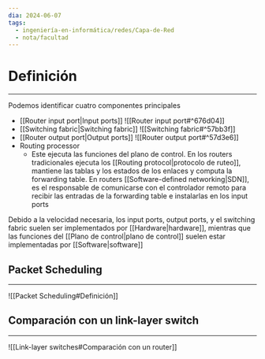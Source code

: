 ```yaml
---
dia: 2024-06-07
tags:
  - ingeniería-en-informática/redes/Capa-de-Red
  - nota/facultad
---
```

# Definición
---
Podemos identificar cuatro componentes principales
* [[Router input port|Input ports]] ![[Router input port#^676d04]]
* [[Switching fabric|Switching fabric]] ![[Switching fabric#^57bb3f]]
* [[Router output port|Output ports]] ![[Router output port#^57d3e6]]
* Routing processor
	* Este ejecuta las funciones del plano de control. En los routers tradicionales ejecuta los [[Routing protocol|protocolo de ruteo]], mantiene las tablas y los estados de los enlaces y computa la forwarding table. En routers [[Software-defined networking|SDN]], es el responsable de comunicarse con el controlador remoto para recibir las entradas de la forwarding table e instalarlas en los input ports

Debido a la velocidad necesaria, los input ports, output ports, y el switching fabric suelen ser implementados por [[Hardware|hardware]], mientras que las funciones del [[Plano de control|plano de control]] suelen estar implementadas por [[Software|software]]

## Packet Scheduling
---
![[Packet Scheduling#Definición]]

## Comparación con un link-layer switch
---
![[Link-layer switches#Comparación con un router]]